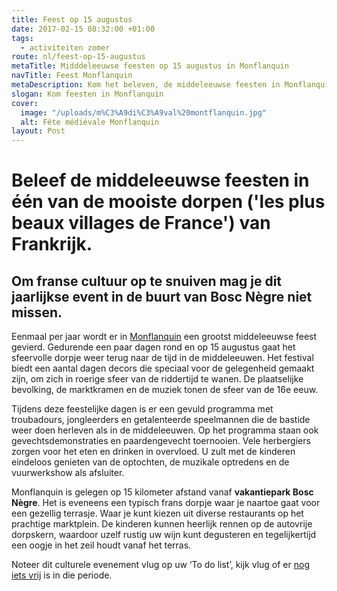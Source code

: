 ```yaml
---
title: Feest op 15 augustus
date: 2017-02-15 08:32:00 +01:00
tags:
  - activiteiten zomer
route: nl/feest-op-15-augustus
metaTitle: Midddeleeuwse feesten op 15 augustus in Monflanquin
navTitle: Feest Monflanquin
metaDescription: Kom het beleven, de middeleeuwse feesten in Monflanquin  op 15 augustus
slogan: Kom feesten in Monflanquin
cover:
  image: "/uploads/m%C3%A9di%C3%A9val%20montflanquin.jpg"
  alt: Fête médiévale Monflanquin
layout: Post
---
```


# Beleef de middeleeuwse feesten in één van de mooiste dorpen ('les plus beaux villages de France') van Frankrijk.

## Om franse cultuur op te snuiven mag je dit jaarlijkse event in de buurt van **Bosc Nègre niet missen**.

Eenmaal per jaar wordt er in [Monflanquin](https://coeurdebastides.jimdo.com/) een grootst middeleeuwse feest gevierd. Gedurende een paar dagen rond en op 15 augustus gaat het sfeervolle dorpje weer terug naar de tijd in de middeleeuwen. Het festival biedt een aantal dagen decors die speciaal voor de gelegenheid gemaakt zijn, om zich in roerige sfeer van de riddertijd te wanen. De plaatselijke bevolking, de marktkramen en de muziek tonen de sfeer van de 16e eeuw.

Tijdens deze feestelijke dagen is er een gevuld programma met troubadours, jongleerders en getalenteerde speelmannen die de bastide weer doen herleven als in de middeleeuwen. Op het programma staan ook gevechtsdemonstraties en paardengevecht toernooien. Vele herbergiers zorgen voor het eten en drinken in overvloed. U zult met de kinderen eindeloos genieten van de optochten, de muzikale optredens en de vuurwerkshow als afsluiter.

Monflanquin is gelegen op 15 kilometer afstand vanaf **vakantiepark Bosc Nègre**. Het is eveneens een typisch frans dorpje waar je naartoe gaat voor een gezellig terrasje. Waar je kunt kiezen uit diverse restaurants op het prachtige marktplein. De kinderen kunnen heerlijk rennen op de autovrije dorpskern, waardoor uzelf rustig uw wijn kunt degusteren en tegelijkertijd een oogje in het zeil houdt vanaf het terras.

Noteer dit culturele evenement vlug op uw ‘To do list’, kijk vlug of er [nog iets vrij](https://boscnegrevacancesfr.premium.secureholiday.net/nl/14230/weekprices?_ga=1.199064047.1958865304.1484046152) is in die periode.
